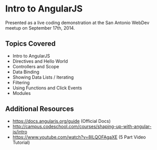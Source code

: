 # Intro to AngularJS

Presented as a live coding demonstration at the San Antonio WebDev meetup on September 17th, 2014.

## Topics Covered

- Intro to AngularJS
- Directives and Hello World
- Controllers and Scope
- Data Binding
- Showing Data Lists / Iterating
- Filtering
- Using Functions and Click Events
- Modules

## Additional Resources

- https://docs.angularjs.org/guide (Official Docs)
- http://campus.codeschool.com/courses/shaping-up-with-angular-js/intro
- https://www.youtube.com/watch?v=8ILQOFAgaXE (5 Part Video Tutorial)
